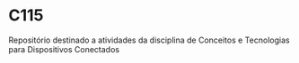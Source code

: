 # C115
Repositório destinado a atividades da disciplina de Conceitos e Tecnologias para Dispositivos Conectados
